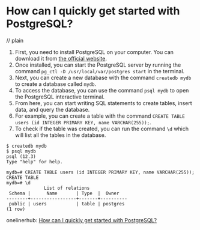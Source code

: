 # How can I quickly get started with PostgreSQL?
// plain

1. First, you need to install PostgreSQL on your computer. You can download it from [the official website](https://www.postgresql.org/download/).
2. Once installed, you can start the PostgreSQL server by running the command `pg_ctl -D /usr/local/var/postgres start` in the terminal.
3. Next, you can create a new database with the command `createdb mydb` to create a database called `mydb`.
4. To access the database, you can use the command `psql mydb` to open the PostgreSQL interactive terminal.
5. From here, you can start writing SQL statements to create tables, insert data, and query the database.
6. For example, you can create a table with the command `CREATE TABLE users (id INTEGER PRIMARY KEY, name VARCHAR(255));`.
7. To check if the table was created, you can run the command `\d` which will list all the tables in the database.

```
$ createdb mydb
$ psql mydb
psql (12.3)
Type "help" for help.

mydb=# CREATE TABLE users (id INTEGER PRIMARY KEY, name VARCHAR(255));
CREATE TABLE
mydb=# \d
              List of relations
 Schema |      Name       | Type  |  Owner
--------+-----------------+-------+----------
 public | users           | table | postgres
(1 row)
```

onelinerhub: [How can I quickly get started with PostgreSQL?](https://onelinerhub.com/postgresql/how-can-i-quickly-get-started-with-postgresql)